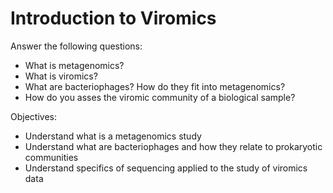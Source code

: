 # Introduction to Viromics

Answer the following questions:

- What is metagenomics?
- What is viromics?
- What are bacteriophages? How do they fit into metagenomics?
- How do you asses the viromic community of a biological sample?

Objectives:

- Understand what is a metagenomics study
- Understand what are bacteriophages and how they relate to prokaryotic communities
- Understand specifics of sequencing applied to the study of viromics data

